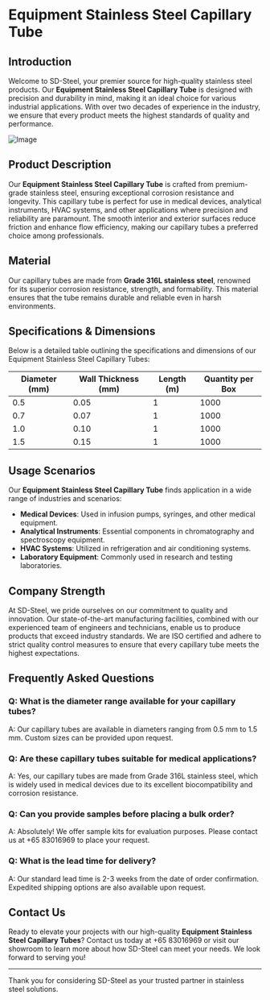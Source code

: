 # Equipment Stainless Steel Capillary Tube

## Introduction
Welcome to SD-Steel, your premier source for high-quality stainless steel products. Our **Equipment Stainless Steel Capillary Tube** is designed with precision and durability in mind, making it an ideal choice for various industrial applications. With over two decades of experience in the industry, we ensure that every product meets the highest standards of quality and performance.

![Image](https://github.com/user-attachments/assets/2567258e-e124-4816-932d-1809bd27ef0b)

## Product Description
Our **Equipment Stainless Steel Capillary Tube** is crafted from premium-grade stainless steel, ensuring exceptional corrosion resistance and longevity. This capillary tube is perfect for use in medical devices, analytical instruments, HVAC systems, and other applications where precision and reliability are paramount. The smooth interior and exterior surfaces reduce friction and enhance flow efficiency, making our capillary tubes a preferred choice among professionals.

## Material
Our capillary tubes are made from **Grade 316L stainless steel**, renowned for its superior corrosion resistance, strength, and formability. This material ensures that the tube remains durable and reliable even in harsh environments.

## Specifications & Dimensions
Below is a detailed table outlining the specifications and dimensions of our Equipment Stainless Steel Capillary Tubes:

| Diameter (mm) | Wall Thickness (mm) | Length (m) | Quantity per Box |
|---------------|---------------------|------------|------------------|
| 0.5           | 0.05                | 1          | 1000             |
| 0.7           | 0.07                | 1          | 1000             |
| 1.0           | 0.10                | 1          | 1000             |
| 1.5           | 0.15                | 1          | 1000             |

## Usage Scenarios
Our **Equipment Stainless Steel Capillary Tube** finds application in a wide range of industries and scenarios:

- **Medical Devices**: Used in infusion pumps, syringes, and other medical equipment.
- **Analytical Instruments**: Essential components in chromatography and spectroscopy equipment.
- **HVAC Systems**: Utilized in refrigeration and air conditioning systems.
- **Laboratory Equipment**: Commonly used in research and testing laboratories.

## Company Strength
At SD-Steel, we pride ourselves on our commitment to quality and innovation. Our state-of-the-art manufacturing facilities, combined with our experienced team of engineers and technicians, enable us to produce products that exceed industry standards. We are ISO certified and adhere to strict quality control measures to ensure that every capillary tube meets the highest expectations.

## Frequently Asked Questions

### Q: What is the diameter range available for your capillary tubes?
A: Our capillary tubes are available in diameters ranging from 0.5 mm to 1.5 mm. Custom sizes can be provided upon request.

### Q: Are these capillary tubes suitable for medical applications?
A: Yes, our capillary tubes are made from Grade 316L stainless steel, which is widely used in medical devices due to its excellent biocompatibility and corrosion resistance.

### Q: Can you provide samples before placing a bulk order?
A: Absolutely! We offer sample kits for evaluation purposes. Please contact us at +65 83016969 to place your request.

### Q: What is the lead time for delivery?
A: Our standard lead time is 2-3 weeks from the date of order confirmation. Expedited shipping options are also available upon request.

## Contact Us
Ready to elevate your projects with our high-quality **Equipment Stainless Steel Capillary Tubes**? Contact us today at +65 83016969 or visit our showroom to learn more about how SD-Steel can meet your needs. We look forward to serving you!

---

Thank you for considering SD-Steel as your trusted partner in stainless steel solutions.